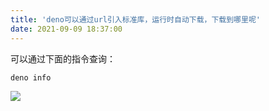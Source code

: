 ```yaml
---
title: 'deno可以通过url引入标准库，运行时自动下载，下载到哪里呢'
date: 2021-09-09 18:37:00
---   
```

可以通过下面的指令查询：

```javascript
deno info
```

![](https://img-blog.csdnimg.cn/20210909183534705.png?x-oss-processimage/watermark,type_ZHJvaWRzYW5zZmFsbGJhY2s,shadow_50,text_Q1NETiBA5b6Q5ZCM5L-d,size_20,color_FFFFFF,t_70,g_se,x_16)